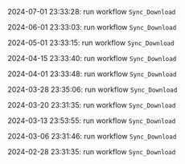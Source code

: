 2024-07-01 23:33:28: run workflow `Sync_Download` 

2024-06-01 23:33:03: run workflow `Sync_Download` 

2024-05-01 23:33:15: run workflow `Sync_Download` 

2024-04-15 23:33:40: run workflow `Sync_Download` 

2024-04-01 23:33:48: run workflow `Sync_Download` 

2024-03-28 23:35:06: run workflow `Sync_Download` 

2024-03-20 23:31:35: run workflow `Sync_Download` 

2024-03-13 23:53:55: run workflow `Sync_Download` 

2024-03-06 23:31:46: run workflow `Sync_Download` 

2024-02-28 23:31:35: run workflow `Sync_Download` 


